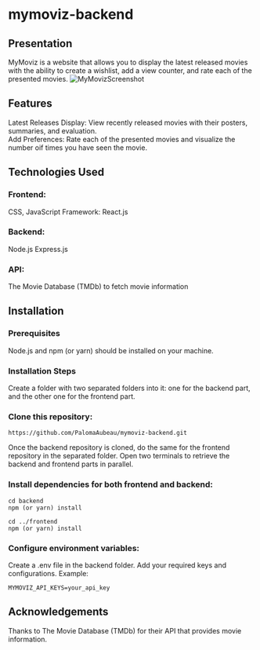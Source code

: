 # mymoviz-backend
## Presentation
MyMoviz is a website that allows you to display the latest released movies with the ability to create a wishlist, add a view counter, and rate each of the presented movies.
![MyMovizScreenshot](https://github.com/PalomaAubeau/mymoviz-backend/assets/154338327/4fd7e968-f490-4020-b873-208cab997f8f)

## Features
Latest Releases Display: View recently released movies with their posters, summaries, and evaluation.\
Add Preferences: Rate each of the presented movies and visualize the number oif times you have seen the movie.

## Technologies Used
### Frontend:
CSS, JavaScript
Framework: React.js

### Backend:
Node.js
Express.js

### API:
The Movie Database (TMDb) to fetch movie information


## Installation
### Prerequisites
Node.js and npm (or yarn) should be installed on your machine.

### Installation Steps
Create a folder with two separated folders into it: one for the backend part, and the other one for the frontend part.
### Clone this repository:
```
https://github.com/PalomaAubeau/mymoviz-backend.git
```
Once the backend repository is cloned, do the same for the frontend repository in the separated folder.
Open two terminals to retrieve the backend and frontend parts in parallel.
### Install dependencies for both frontend and backend:

```
cd backend
npm (or yarn) install
```
```
cd ../frontend
npm (or yarn) install
```

### Configure environment variables:
Create a .env file in the backend folder.
Add your required keys and configurations.
Example:
```
MYMOVIZ_API_KEYS=your_api_key
```

## Acknowledgements
Thanks to The Movie Database (TMDb) for their API that provides movie information.
